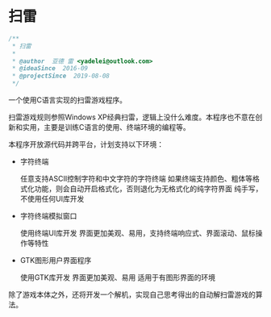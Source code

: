 # 扫雷

```c
/**
 * 扫雷
 *
 * @author  亚德 雷 <yadelei@outlook.com>
 * @ideaSince  2016-09
 * @projectSince  2019-08-08
 */
```

一个使用C语言实现的扫雷游戏程序。

扫雷游戏规则参照Windows XP经典扫雷，逻辑上没什么难度。本程序也不意在创新和实用，主要是训练C语言的使用、终端环境的编程等。

本程序开放源代码并跨平台，计划支持以下环境：

- 字符终端

  任意支持ASCII控制字符和中文字符的字符终端
  如果终端支持颜色、粗体等格式化功能，则会自动开启格式化，否则退化为无格式化的纯字符界面
  纯手写，不使用任何UI库开发

- 字符终端模拟窗口

  使用终端UI库开发
  界面更加美观、易用，支持终端响应式、界面滚动、鼠标操作等特性

- GTK图形用户界面程序

  使用GTK库开发
  界面更加美观、易用
  适用于有图形界面的环境

除了游戏本体之外，还将开发一个解机，实现自己思考得出的自动解扫雷游戏的算法。

